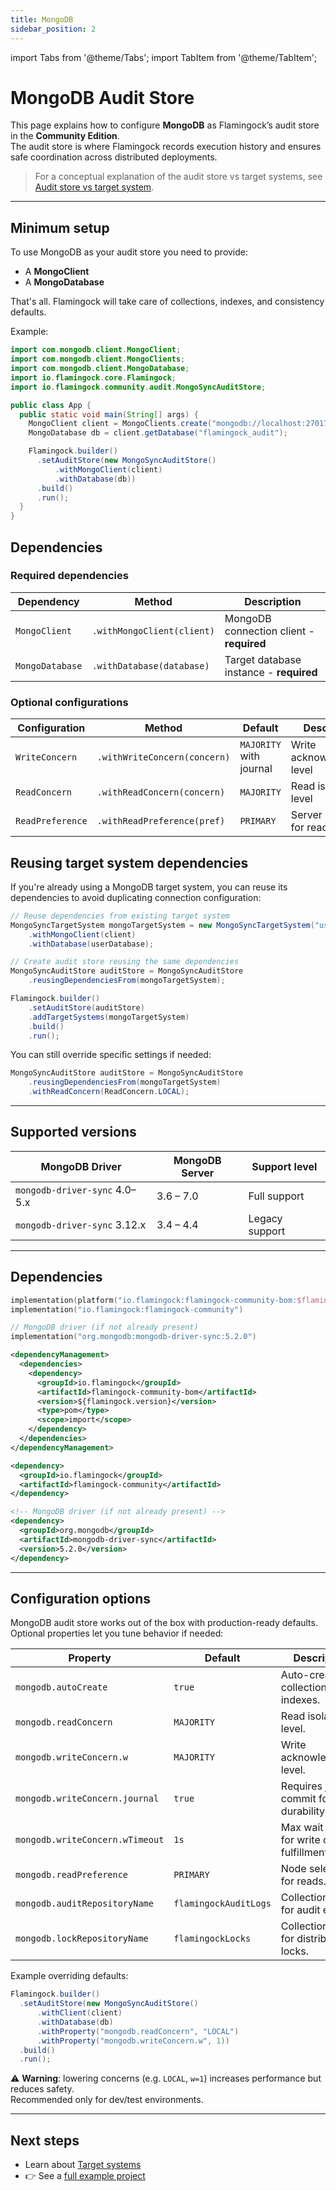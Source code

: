 ```yaml
---
title: MongoDB
sidebar_position: 2
---
```


import Tabs from '@theme/Tabs';
import TabItem from '@theme/TabItem';

# MongoDB Audit Store

This page explains how to configure **MongoDB** as Flamingock’s audit store in the **Community Edition**.  
The audit store is where Flamingock records execution history and ensures safe coordination across distributed deployments.

> For a conceptual explanation of the audit store vs target systems, see [Audit store vs target system](../overview/audit-store-vs-target-system.md).

---

## Minimum setup

To use MongoDB as your audit store you need to provide:  
- A **MongoClient**  
- A **MongoDatabase**

That's all. Flamingock will take care of collections, indexes, and consistency defaults.  

Example:

```java
import com.mongodb.client.MongoClient;
import com.mongodb.client.MongoClients;
import com.mongodb.client.MongoDatabase;
import io.flamingock.core.Flamingock;
import io.flamingock.community.audit.MongoSyncAuditStore;

public class App {
  public static void main(String[] args) {
    MongoClient client = MongoClients.create("mongodb://localhost:27017");
    MongoDatabase db = client.getDatabase("flamingock_audit");

    Flamingock.builder()
      .setAuditStore(new MongoSyncAuditStore()
          .withMongoClient(client)
          .withDatabase(db))
      .build()
      .run();
  }
}
```

## Dependencies

### Required dependencies

| Dependency | Method | Description |
|------------|--------|-------------|
| `MongoClient` | `.withMongoClient(client)` | MongoDB connection client - **required** |
| `MongoDatabase` | `.withDatabase(database)` | Target database instance - **required** |

### Optional configurations

| Configuration | Method | Default | Description |
|---------------|--------|---------|-------------|
| `WriteConcern` | `.withWriteConcern(concern)` | `MAJORITY` with journal | Write acknowledgment level |
| `ReadConcern` | `.withReadConcern(concern)` | `MAJORITY` | Read isolation level |
| `ReadPreference` | `.withReadPreference(pref)` | `PRIMARY` | Server selection for reads |

## Reusing target system dependencies

If you're already using a MongoDB target system, you can reuse its dependencies to avoid duplicating connection configuration:

```java
// Reuse dependencies from existing target system
MongoSyncTargetSystem mongoTargetSystem = new MongoSyncTargetSystem("user-database")
    .withMongoClient(client)
    .withDatabase(userDatabase);

// Create audit store reusing the same dependencies
MongoSyncAuditStore auditStore = MongoSyncAuditStore
    .reusingDependenciesFrom(mongoTargetSystem);

Flamingock.builder()
    .setAuditStore(auditStore)
    .addTargetSystems(mongoTargetSystem)
    .build()
    .run();
```

You can still override specific settings if needed:

```java
MongoSyncAuditStore auditStore = MongoSyncAuditStore
    .reusingDependenciesFrom(mongoTargetSystem)
    .withReadConcern(ReadConcern.LOCAL);
```

---

## Supported versions

| MongoDB Driver                 | MongoDB Server | Support level   |
|--------------------------------|----------------|-----------------|
| `mongodb-driver-sync` 4.0–5.x | 3.6 – 7.0      | Full support    |
| `mongodb-driver-sync` 3.12.x  | 3.4 – 4.4      | Legacy support  |

---

## Dependencies

<Tabs groupId="build_tool">

<TabItem value="gradle" label="Gradle">

```kotlin
implementation(platform("io.flamingock:flamingock-community-bom:$flamingockVersion"))
implementation("io.flamingock:flamingock-community")

// MongoDB driver (if not already present)
implementation("org.mongodb:mongodb-driver-sync:5.2.0")
```

</TabItem>

<TabItem value="maven" label="Maven">

```xml
<dependencyManagement>
  <dependencies>
    <dependency>
      <groupId>io.flamingock</groupId>
      <artifactId>flamingock-community-bom</artifactId>
      <version>${flamingock.version}</version>
      <type>pom</type>
      <scope>import</scope>
    </dependency>
  </dependencies>
</dependencyManagement>

<dependency>
  <groupId>io.flamingock</groupId>
  <artifactId>flamingock-community</artifactId>
</dependency>

<!-- MongoDB driver (if not already present) -->
<dependency>
  <groupId>org.mongodb</groupId>
  <artifactId>mongodb-driver-sync</artifactId>
  <version>5.2.0</version>
</dependency>
```

</TabItem>

</Tabs>

---

## Configuration options

MongoDB audit store works out of the box with production-ready defaults.  
Optional properties let you tune behavior if needed:

| Property                        | Default        | Description                                                                 |
|---------------------------------|----------------|-----------------------------------------------------------------------------|
| `mongodb.autoCreate`            | `true`         | Auto-create collections and indexes.                                        |
| `mongodb.readConcern`           | `MAJORITY`     | Read isolation level.                                                       |
| `mongodb.writeConcern.w`        | `MAJORITY`     | Write acknowledgment level.                                                 |
| `mongodb.writeConcern.journal`  | `true`         | Requires journal commit for durability.                                     |
| `mongodb.writeConcern.wTimeout` | `1s`           | Max wait time for write concern fulfillment.                                |
| `mongodb.readPreference`        | `PRIMARY`      | Node selection for reads.                                                   |
| `mongodb.auditRepositoryName`   | `flamingockAuditLogs` | Collection name for audit entries.                                   |
| `mongodb.lockRepositoryName`    | `flamingockLocks`     | Collection name for distributed locks.                               |

Example overriding defaults:

```java
Flamingock.builder()
  .setAuditStore(new MongoSyncAuditStore()
      .withClient(client)
      .withDatabase(db)
      .withProperty("mongodb.readConcern", "LOCAL")
      .withProperty("mongodb.writeConcern.w", 1))
  .build()
  .run();
```

⚠️ **Warning**: lowering concerns (e.g. `LOCAL`, `w=1`) increases performance but reduces safety.  
Recommended only for dev/test environments.

---

## Next steps

- Learn about [Target systems](../targetsystems/configuration.md)  
- 👉 See a [full example project](https://github.com/flamingock/flamingock-examples/tree/master/mongodb)  
